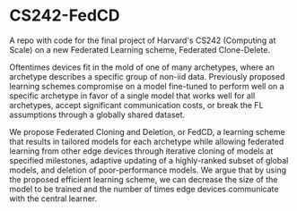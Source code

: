 # CS242-FedCD
A repo with code for the final project of Harvard's CS242 (Computing at Scale) on a new Federated Learning scheme, Federated Clone-Delete.

Oftentimes devices fit in the mold of one of many archetypes, where an archetype describes a specific group of non-iid data. Previously proposed learning schemes compromise on a model fine-tuned to perform well on a specific archetype in favor of a single model that works well for all archetypes, accept significant communication costs, or break the FL assumptions through a globally shared dataset. 

We propose Federated Cloning and Deletion, or FedCD, a learning scheme that results in tailored models for each archetype while allowing federated learning from other edge devices through iterative cloning of models at specified milestones, adaptive updating of a highly-ranked subset of global models, and deletion of poor-performance models. We argue that by using the proposed efficient learning scheme, we can decrease the size of the model to be trained and the number of times edge devices communicate with the central learner.
